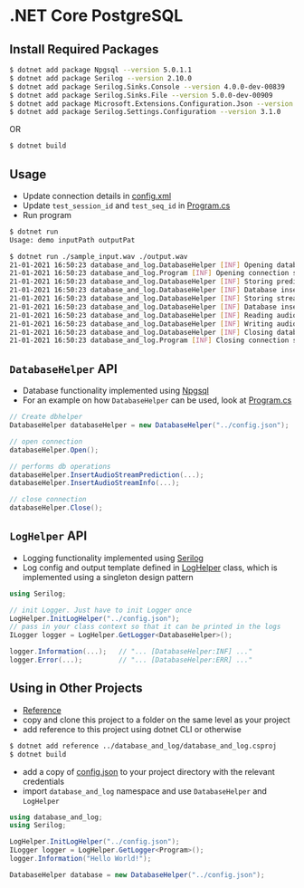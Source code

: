 # .NET Core PostgreSQL

## Install Required Packages

```bash
$ dotnet add package Npgsql --version 5.0.1.1
$ dotnet add package Serilog --version 2.10.0
$ dotnet add package Serilog.Sinks.Console --version 4.0.0-dev-00839
$ dotnet add package Serilog.Sinks.File --version 5.0.0-dev-00909
$ dotnet add package Microsoft.Extensions.Configuration.Json --version 5.0.0
$ dotnet add package Serilog.Settings.Configuration --version 3.1.0
```

OR

```bash
$ dotnet build
```

## Usage

* Update connection details in [config.xml](config.xml)
* Update `test_session_id` and `test_seq_id` in [Program.cs](Program.cs)
* Run program

```bash
$ dotnet run
Usage: demo inputPath outputPat

$ dotnet run ./sample_input.wav ./output.wav
21-01-2021 16:50:23 database_and_log.DatabaseHelper [INF] Opening database connection...
21-01-2021 16:50:23 database_and_log.Program [INF] Opening connection success? : True
21-01-2021 16:50:23 database_and_log.DatabaseHelper [INF] Storing prediction for session session_id_3, seq 10.
21-01-2021 16:50:23 database_and_log.DatabaseHelper [INF] Database insertion complete.
21-01-2021 16:50:23 database_and_log.DatabaseHelper [INF] Storing stream info for session session_id_3, seq 10.
21-01-2021 16:50:23 database_and_log.DatabaseHelper [INF] Database insertion complete.
21-01-2021 16:50:23 database_and_log.DatabaseHelper [INF] Reading audio info for session session_id_3, seq 10.
21-01-2021 16:50:23 database_and_log.DatabaseHelper [INF] Writing audio file to ./output.wav
21-01-2021 16:50:23 database_and_log.DatabaseHelper [INF] Closing database connection...
21-01-2021 16:50:23 database_and_log.Program [INF] Closing connection success? : True

```

## `DatabaseHelper` API

* Database functionality implemented using [Npgsql](https://www.npgsql.org/)
* For an example on how `DatabaseHelper` can be used, look at [Program.cs](Program.cs)

```cs
// Create dbhelper
DatabaseHelper databaseHelper = new DatabaseHelper("../config.json");

// open connection
databaseHelper.Open();  

// performs db operations
databaseHelper.InsertAudioStreamPrediction(...);
databaseHelper.InsertAudioStreamInfo(...);

// close connection
databaseHelper.Close();
```


## `LogHelper` API

* Logging functionality implemented using [Serilog](https://github.com/serilog/serilog)
* Log config and output template defined in [LogHelper](LogHelper.cs) class, which is implemented using a singleton design pattern

```cs
using Serilog;

// init Logger. Just have to init Logger once
LogHelper.InitLogHelper("../config.json");
// pass in your class context so that it can be printed in the logs
ILogger logger = LogHelper.GetLogger<DatabaseHelper>();

logger.Information(...);   // "... [DatabaseHelper:INF] ..."
logger.Error(...);         // "... [DatabaseHelper:ERR] ..."
```

## Using in Other Projects

* [Reference](https://stackoverflow.com/questions/41982643/how-to-organize-multiple-projects-in-an-asp-net-core-solution-like-ddd)
* copy and clone this project to a folder on the same level as your project
* add reference to this project using dotnet CLI or otherwise

```bash
$ dotnet add reference ../database_and_log/database_and_log.csproj
$ dotnet build
```

* add a copy of [config.json](config.json) to your project directory with the relevant credentials
* import `database_and_log` namespace and use `DatabaseHelper` and `LogHelper`

```cs
using database_and_log;
using Serilog;

LogHelper.InitLogHelper("../config.json");
ILogger logger = LogHelper.GetLogger<Program>();
logger.Information("Hello World!");

DatabaseHelper database = new DatabaseHelper("../config.json");
```
